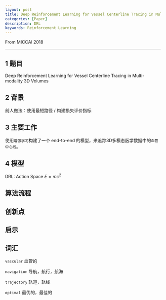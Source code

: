 ```yaml
---
layout: post
title: Deep Reinforcement Learning for Vessel Centerline Tracing in Multi-modality 3D Volumes
categories: [Paper]
description: DRL
keywords: Reinforcement Learning
---
```


From MICCAI 2018

---
<script type="text/javascript" src="http://cdn.mathjax.org/mathjax/latest/MathJax.js?config=default">
$E = mc^2$
</script>
## 1 题目
Deep Reinforcement Learning for Vessel Centerline Tracing in Multi-modality 3D Volumes

## 2 背景
前人做法：使用最短路径 / 构建损失评价指标

## 3 主要工作
使用`增强学习`构建了一个 end-to-end 的模型，来追踪3D多模态医学数据中的`血管中心线`。

## 4 模型
DRL:
Action Space $E = mc^2$

## 算法流程


## 创新点


## 启示



## 词汇
`vascular` 血管的

`navigation` 导航，航行，航海

`trajectory` 轨道，轨线

`optimal` 最优的，最佳的